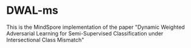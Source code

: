 # DWAL-ms
This is the MindSpore implementation of the paper "Dynamic Weighted Adversarial Learning for Semi-Supervised Classification under Intersectional Class Mismatch"

